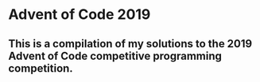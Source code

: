 # Advent of Code 2019
## This is a compilation of my solutions to the 2019 Advent of Code competitive programming competition.
